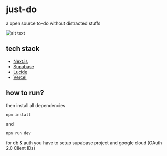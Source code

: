 # just-do
a open source to-do without distracted stuffs

![alt text](images/just-do.png)

## tech stack
- [Next.js](https://nextjs.org/)
- [Supabase](https://supabase.com/)  
- [Lucide](https://lucide.dev/) 
- [Vercel](https://vercel.com) 

## how to run?

then install all dependencies

```bash
npm install
```

and 
```bash
npm run dev
```
for db & auth you have to setup supabase project and google cloud (OAuth 2.0 Client IDs)
